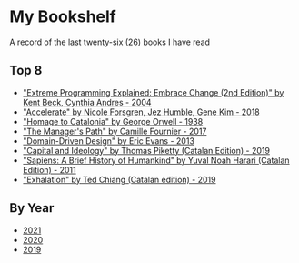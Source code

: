 # My Bookshelf

A record of the last twenty-six (26) books I have read

## Top 8
- ["Extreme Programming Explained: Embrace Change (2nd Edition)" by Kent Beck, Cynthia Andres - 2004]
- ["Accelerate" by Nicole Forsgren, Jez Humble, Gene Kim - 2018]
- ["Homage to Catalonia" by George Orwell - 1938]
- ["The Manager's Path" by Camille Fournier - 2017]
- ["Domain-Driven Design" by Eric Evans - 2013]
- ["Capital and Ideology" by Thomas Piketty (Catalan Edition) - 2019]
- ["Sapiens: A Brief History of Humankind" by Yuval Noah Harari (Catalan Edition) - 2011]
- ["Exhalation" by Ted Chiang (Catalan edition) - 2019]

## By Year
- [2021]
- [2020]
- [2019]

[2021]: https://github.com/rjar2020/book-club/blob/main/2021/readme.md
[2020]: https://github.com/rjar2020/book-club/blob/main/2020/readme.md
[2019]: https://github.com/rjar2020/book-club/blob/main/2019/readme.md
["Accelerate" by Nicole Forsgren, Jez Humble, Gene Kim - 2018]:https://books.google.es/books/about/Accelerate.html?id=85XHAQAACAAJ&redir_esc=y
["The Manager's Path" by Camille Fournier - 2017]:https://www.oreilly.com/library/view/the-managers-path/9781491973882/
["Domain-Driven Design" by Eric Evans - 2013]:https://www.oreilly.com/library/view/domain-driven-design-tackling/0321125215/
["Homage to Catalonia" by George Orwell - 1938]:https://g.co/kgs/3FrZ4D
["Extreme Programming Explained: Embrace Change (2nd Edition)" by Kent Beck, Cynthia Andres - 2004]:https://g.co/kgs/xQCe1p
["Capital and Ideology" by Thomas Piketty (Catalan Edition) - 2019]:https://g.co/kgs/Mg5afw
["Sapiens: A Brief History of Humankind" by Yuval Noah Harari (Catalan Edition) - 2011]:https://g.co/kgs/YGWdCF
["Exhalation" by Ted Chiang (Catalan edition) - 2019]:https://www.goodreads.com/en/book/show/41160292-exhalation